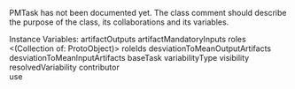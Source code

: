 PMTask has not been documented yet. The class comment should describe the purpose of the class, its collaborations and its variables.

Instance Variables:
	artifactOutputs	<OrderedCollection>
	artifactMandatoryInputs	<OrderedCollection>
	roles	<(Collection of: ProtoObject)>
	roleIds	<ProtoObject>
	desviationToMeanOutputArtifacts	<ProtoObject>
	desviationToMeanInputArtifacts	<ProtoObject>
	baseTask	<PMTask>
	variabilityType	<Object>
	visibility	<ProtoObject>
	resolvedVariability	<Object>
	contributor <Collection of: PMTask> 	
	use 	<ProtoObject>		
